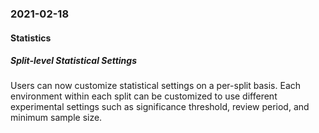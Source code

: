 ### 2021-02-18
#### Statistics
##### Split-level Statistical Settings
Users can now customize statistical settings on a per-split basis. Each environment within each split can be customized to use different experimental settings such as significance threshold, review period, and minimum sample size.
